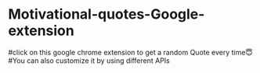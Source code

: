 # Motivational-quotes-Google-extension
#click on this google chrome extension to get a random Quote every time😇
#You can also customize it by using different APIs 
